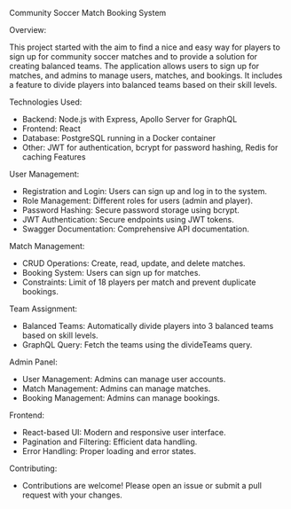 Community Soccer Match Booking System

Overview:

This project started with the aim to find a nice and easy way for players to sign up for community soccer matches and to provide a solution for creating balanced teams. The application allows users to sign up for matches, and admins to manage users, matches, and bookings. It includes a feature to divide players into balanced teams based on their skill levels.

Technologies Used:
 - Backend: Node.js with Express, Apollo Server for GraphQL
 - Frontend: React
 - Database: PostgreSQL running in a Docker container
 - Other: JWT for authentication, bcrypt for password hashing, Redis for caching
Features

User Management:
 - Registration and Login: Users can sign up and log in to the system.
 - Role Management: Different roles for users (admin and player).
 - Password Hashing: Secure password storage using bcrypt.
 - JWT Authentication: Secure endpoints using JWT tokens.
 - Swagger Documentation: Comprehensive API documentation.


Match Management:
 - CRUD Operations: Create, read, update, and delete matches.
 - Booking System: Users can sign up for matches.
 - Constraints: Limit of 18 players per match and prevent duplicate bookings.


Team Assignment:
 - Balanced Teams: Automatically divide players into 3 balanced teams based on skill levels.
 - GraphQL Query: Fetch the teams using the divideTeams query.


Admin Panel:
 - User Management: Admins can manage user accounts.
 - Match Management: Admins can manage matches.
 - Booking Management: Admins can manage bookings.


Frontend:
 - React-based UI: Modern and responsive user interface.
 - Pagination and Filtering: Efficient data handling.
 - Error Handling: Proper loading and error states.


Contributing:
 - Contributions are welcome! Please open an issue or submit a pull request with your changes.
